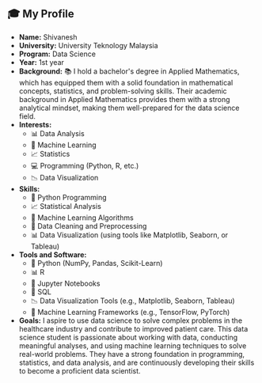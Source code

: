 ## 🎓 My Profile

- **Name:** Shivanesh
- **University:** University Teknology Malaysia
- **Program:** Data Science 
- **Year:** 1st year
- **Background:** 📚 I hold a bachelor's degree in Applied Mathematics, which has equipped them with a solid foundation in mathematical concepts, statistics, and problem-solving skills. Their academic background in Applied Mathematics provides them with a strong analytical mindset, making them well-prepared for the data science field.
- **Interests:**
  - 📊 Data Analysis
  - 🤖 Machine Learning
  - 📈 Statistics
  - 💻 Programming (Python, R, etc.)
  - 📉 Data Visualization
- **Skills:**
  - 🐍 Python Programming
  - 📈 Statistical Analysis
  - 🤖 Machine Learning Algorithms
  - 🧹 Data Cleaning and Preprocessing
  - 📊 Data Visualization (using tools like Matplotlib, Seaborn, or Tableau)
- **Tools and Software:**
  - 🐍 Python (NumPy, Pandas, Scikit-Learn)
  - 📊 R
  - 📔 Jupyter Notebooks
  - 💽 SQL
  - 📉 Data Visualization Tools (e.g., Matplotlib, Seaborn, Tableau)
  - 🤖 Machine Learning Frameworks (e.g., TensorFlow, PyTorch)
- **Goals:** I aspire to use data science to solve complex problems in the healthcare industry and contribute to improved patient care.
This data science student is passionate about working with data, conducting meaningful analyses, and using machine learning techniques to solve real-world problems. They have a strong foundation in programming, statistics, and data analysis, and are continuously developing their skills to become a proficient data scientist.
